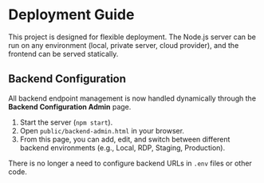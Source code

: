 # Deployment Guide

This project is designed for flexible deployment. The Node.js server can be run on any environment (local, private server, cloud provider), and the frontend can be served statically.

## Backend Configuration

All backend endpoint management is now handled dynamically through the **Backend Configuration Admin** page.

1.  Start the server (`npm start`).
2.  Open `public/backend-admin.html` in your browser.
3.  From this page, you can add, edit, and switch between different backend environments (e.g., Local, RDP, Staging, Production).

There is no longer a need to configure backend URLs in `.env` files or other code.
